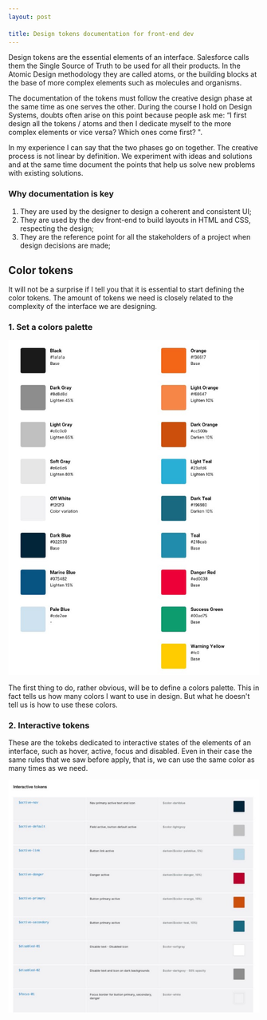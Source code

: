 ```yaml
---
layout: post

title: Design tokens documentation for front-end dev
---
```


Design tokens are the essential elements of an interface. Salesforce calls them the Single Source of Truth to be used for all their products. In the Atomic Design methodology they are called atoms, or the building blocks at the base of more complex elements such as molecules and organisms.

The documentation of the tokens must follow the creative design phase at the same time as one serves the other. During the course I hold on Design Systems, doubts often arise on this point because people ask me: “I first design all the tokens / atoms and then I dedicate myself to the more complex elements or vice versa? Which ones come first? ".

In my experience I can say that the two phases go on together. The creative process is not linear by definition. We experiment with ideas and solutions and at the same time document the points that help us solve new problems with existing solutions.

### Why documentation is key
1. They are used by the designer to design a coherent and consistent UI;
2. They are used by the dev front-end to build layouts in HTML and CSS, respecting the design;
3. They are the reference point for all the stakeholders of a project when design decisions are made;


## Color tokens
It will not be a surprise if I tell you that it is essential to start defining the color tokens. The amount of tokens we need is closely related to the complexity of the interface we are designing.

### 1. Set a colors palette
![color tokens](/img/color-tokens.jpg "Color tokens")

The first thing to do, rather obvious, will be to define a colors palette. This in fact tells us how many colors I want to use in design. But what he doesn't tell us is how to use these colors.

### 2. Interactive tokens
These are the tokebs dedicated to interactive states of the elements of an interface, such as hover, active, focus and disabled. Even in their case the same rules that we saw before apply, that is, we can use the same color as many times as we need.

![interactive tokens](/img/interactive-tokens.jpg "Interactive tokens")
